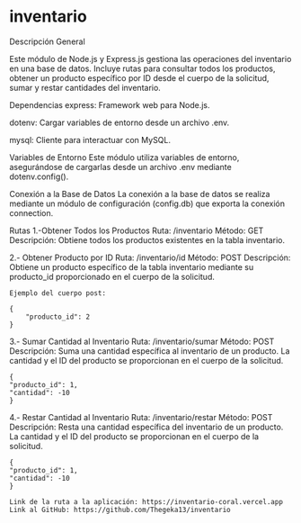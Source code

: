 # inventario

Descripción General

Este módulo de Node.js y Express.js gestiona las operaciones del inventario en una base de datos. Incluye rutas para consultar todos los productos, obtener un producto específico por ID desde el cuerpo de la solicitud, sumar y restar cantidades del inventario.

Dependencias
express: Framework web para Node.js.

dotenv: Cargar variables de entorno desde un archivo .env.

mysql: Cliente para interactuar con MySQL.

Variables de Entorno
Este módulo utiliza variables de entorno, asegurándose de cargarlas desde un archivo .env mediante dotenv.config().

Conexión a la Base de Datos
La conexión a la base de datos se realiza mediante un módulo de configuración (config.db) que exporta la conexión connection.

Rutas
1.-Obtener Todos los Productos
    Ruta: /inventario 
    Método: GET 
    Descripción: Obtiene todos los productos existentes en la tabla inventario.

2.- Obtener Producto por ID
    Ruta: /inventario/id 
    Método: POST 
    Descripción: Obtiene un producto específico de la tabla inventario mediante su producto_id proporcionado en el cuerpo de la solicitud.

    Ejemplo del cuerpo post:

    {
        "producto_id": 2
    }

3.- Sumar Cantidad al Inventario
    Ruta: /inventario/sumar 
    Método: POST 
    Descripción: Suma una cantidad específica al inventario de un producto. La cantidad y el ID del producto se proporcionan en el cuerpo de la solicitud.

    {
    "producto_id": 1,
    "cantidad": -10
    }

4.- Restar Cantidad al Inventario
    Ruta: /inventario/restar 
    Método: POST 
    Descripción: Resta una cantidad específica del inventario de un producto. La cantidad y el ID del producto se proporcionan en el cuerpo de la solicitud.

    {
    "producto_id": 1,
    "cantidad": -10
    }

    Link de la ruta a la aplicación: https://inventario-coral.vercel.app
    Link al GitHub: https://github.com/Thegeka13/inventario
